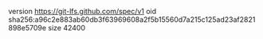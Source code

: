 version https://git-lfs.github.com/spec/v1
oid sha256:a96c2e883ab60db3f63969608a2f5b15560d7a215c125ad23af2821898e5709e
size 42400
